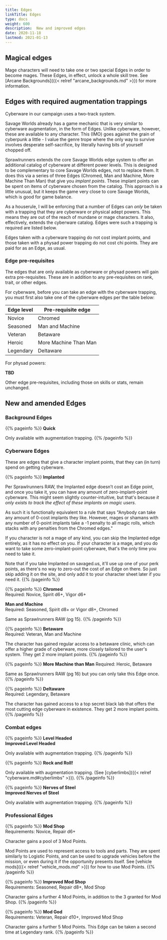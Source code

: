 ```yaml
--- 
title: Edges 
linkTitle: Edges
type: docs     
weight: 600 
description:  New and improved edges 
date: 2020-11-18 
lastmod: 2021-01-13
--- 
```


## Magical edges

Mage characters will need to take one or two special Edges in order to become mages. These Edges, in effect, unlock a whole skill tree. See [Arcane Backgrounds]({{< relref "arcane_backgrounds.md" >}}) for more information.

## Edges with required augmentation trappings

Cyberware in our campaign uses a two-track system.

Savage Worlds already has a game mechanic that is very similar to cyberware augmentation, in the form of Edges. Unlike cyberware, however, these are available to any character. This (IMO) goes against the grain of cyberpunk a little - I value the genre trope where the only way to survive involves desperate self-sacrifice, by literally having bits of yourself chopped off.

Sprawlrunners extends the core Savage Worlds edge system to offer an additional catalog of cyberware at different power levels. This is designed to be complementary to core Savage Worlds edges, not to replace them. It does this via a series of three Edges (Chromed, Man and Machine, More Machine Than Man) that give you *implant points*. These implant points can be spent on items of cyberware chosen from the catalog. This approach is a little unusual, but it keeps the game very close to core Savage Worlds, which is good for game balance.

As a houserule, I will be enforcing that a number of Edges can *only* be taken with a trapping that they are cyberware or physical adept powers. This means they are out of the reach of mundane or mage characters. It also, effectively, extends the cyberware catalog. Edges were such a trapping is required are listed below.

Edges taken with a cyberware trapping do not cost implant points, and those taken with a physad power trapping do not cost chi points. They are paid for as an Edge, as usual.

### Edge pre-requisites

The edges that are only available as cyberware or physad powers will gain extra pre-requisites. These are in addition to any pre-requisites on rank, trait, or other edges.

For cyberware, before you can take an edge with the cyberware trapping, you must first also take one of the cyberware edges per the table below:

| Edge level | Pre-requisite edge       |
|------------|--------------------------|
| Novice     | Chromed                |
| Seasoned   | Man and Machine                  |
| Veteran    | Betaware         |
| Heroic     | More Machine Than Man    |
| Legendary  | Deltaware |

For physad powers:

**TBD**

<!--
| Edge level | Pre-requisite edge       |
|------------|--------------------------|
| Novice     | Arcane Background (Physad) |
| Seasoned   | Arcane Background (Physad) |
| Veteran    | Chi Mastery |
| Heroic     | Greater Chi Mastery    |
| Legendary  | Greater Chi Mastery x2 |
-->

Other edge pre-requisites, including those on skills or stats, remain unchanged.

## New and amended Edges

### Background Edges

{{% pageinfo %}}
**Quick**

Only available with augmentation trapping.
{{% /pageinfo %}} 

### Cyberware Edges

These are edges that give a character implant points, that they can (in turn) spend on getting cyberware.

{{% pageinfo %}}
**Implanted**

Per Sprawlrunners RAW, the Implanted edge doesn’t cost an Edge point, and once you take it, you can have any amount of zero-implant-point cyberware. This might seem slightly counter-intuitive, but that's because *it only exists to track the effect of these implants on magic users*. 

As such it is functionally equivalent to a rule that says "Anybody can take any amount of 0-cost implants they like. However, mages or shamans with any number of 0-point implants take a -1 penalty to all magic rolls, which stacks with any penalties from the Chromed edges." 

If you character is not a mage of any kind, you can skip the Implanted edge entirely, as it has no effect on you. If your character is a mage, and you do want to take some zero-implant-point cyberware, that's the only time you need to take it. 

Note that if you take Implanted on savaged.us, it'll use up one of your perk points, as there's no way to zero-out the cost of an Edge on there. So just skip adding it on the site, and only add it to your character sheet later if you need it.
{{% /pageinfo %}} 

{{% pageinfo %}}
**Chromed** \
Required: Novice, Spirit d6+, Vigor d6+

**Man and Machine** \
Required: Seasoned, Spirit d8+ or Vigor d8+, Chromed

Same as Sprawlrunners RAW (pg 15).
{{% /pageinfo %}}

{{% pageinfo %}}
**Betaware**\
Required: Veteran, Man and Machine

The character has gained regular access to a betaware clinic, which can offer a higher grade of cyberware, more closely tailored to the user's system. They get 2 more implant points.
{{% /pageinfo %}}

{{% pageinfo %}}
**More Machine than Man**
Required: Heroic, Betaware

Same as Sprawlrunners RAW (pg 16) but you can only take this Edge once.
{{% /pageinfo %}}

{{% pageinfo %}}
**Deltaware**\
Required: Legendary, Betaware

The character has gained access to a top secret black lab that offers the most cutting edge cyberware in existence. They get 2 more implant points.
{{% /pageinfo %}} 


### Combat edges

{{% pageinfo %}}
**Level Headed** \
**Improved Level Headed**

Only available with augmentation trapping.
{{% /pageinfo %}} 

{{% pageinfo %}}
**Rock and Roll!**

Only available with augmentation trapping. (See [cyberlimbs]({{< relref "cyberware.md#cyberlimbs" >}}). 
{{% /pageinfo %}} 

{{% pageinfo %}}
**Nerves of Steel** \
**Improved Nerves of Steel**

Only available with augmentation trapping.
{{% /pageinfo %}} 

### Professional Edges

{{% pageinfo %}}
**Mod Shop** \
Requirements: Novice, Repair d6+

Character gains a pool of 3 Mod Points.

Mod Points are used to represent access to tools and parts. They are spent similarly to Logistic Points, and can be used to upgrade vehicles before the mission, or even during it if the opportunity presents itself. See [vehicle mods]({{< relref "vehicle_mods.md" >}}) for how to use Mod Points.
{{% /pageinfo %}} 

{{% pageinfo %}}
**Improved Mod Shop**\
Requirements: Seasoned, Repair d8+, Mod Shop 

Character gains a further 4 Mod Points, in addition to the 3 granted for Mod Shop.
{{% /pageinfo %}} 

{{% pageinfo %}}
**Mod God** \
Requirements: Veteran, Repair d10+, Improved Mod Shop

Character gains a further 5 Mod Points. This Edge can be taken a second time at Legendary rank.
{{% /pageinfo %}} 



